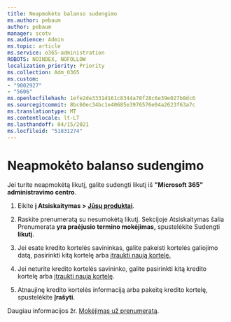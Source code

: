 ```yaml
---
title: Neapmokėto balanso sudengimo
ms.author: pebaum
author: pebaum
manager: scotv
ms.audience: Admin
ms.topic: article
ms.service: o365-administration
ROBOTS: NOINDEX, NOFOLLOW
localization_priority: Priority
ms.collection: Adm_O365
ms.custom:
- "9002927"
- "5606"
ms.openlocfilehash: 1efe2de3331d161c8344a78f28c6e39e027b8dc6
ms.sourcegitcommit: 8bc60ec34bc1e40685e3976576e04a2623f63a7c
ms.translationtype: MT
ms.contentlocale: lt-LT
ms.lasthandoff: 04/15/2021
ms.locfileid: "51831274"
---
```

# <a name="settle-an-outstanding-balance"></a>Neapmokėto balanso sudengimo

Jei turite neapmokėtą likutį, galite sudengti likutį iš **"Microsoft 365" administravimo centro**.

1. Eikite **į Atsiskaitymas > [Jūsų produktai](https://go.microsoft.com/fwlink/p/?linkid=842054)**.

2. Raskite prenumeratą su nesumokėtą likutį. Sekcijoje Atsiskaitymas šalia Prenumerata **yra praėjusio termino mokėjimas,** spustelėkite Sudengti **likutį**.

3. Jei esate kredito kortelės savininkas, galite pakeisti kortelės galiojimo datą, pasirinkti kitą kortelę arba [įtraukti naują kortelę.](https://docs.microsoft.com/microsoft-365/commerce/billing-and-payments/manage-payment-methods?view=o365-worldwide)

4. Jei neturite kredito kortelės savininko, galite pasirinkti kitą kredito kortelę arba [įtraukti naują kortelę](https://docs.microsoft.com/microsoft-365/commerce/billing-and-payments/manage-payment-methods?view=o365-worldwide).

5. Atnaujinę kredito kortelės informaciją arba pakeitę kredito kortelę, spustelėkite **Įrašyti**.

Daugiau informacijos žr. [Mokėjimas už prenumeratą](https://docs.microsoft.com/microsoft-365/commerce/billing-and-payments/pay-for-your-subscription?view=o365-worldwide).

